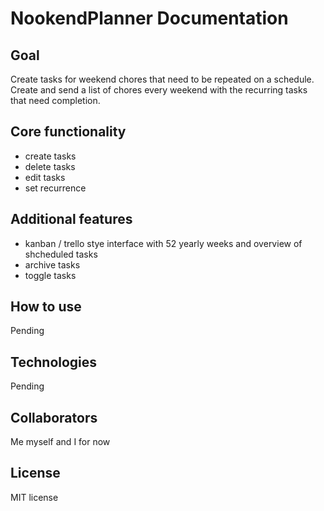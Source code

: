 # NookendPlanner Documentation

## Goal
Create tasks for weekend chores that need to be repeated on a schedule. Create and send a list of chores every weekend with the recurring tasks that need completion. 

## Core functionality

- create tasks
- delete tasks
- edit tasks
- set recurrence


## Additional features

- kanban / trello stye interface with 52 yearly weeks and overview of shcheduled tasks
- archive tasks
- toggle tasks

## How to use

Pending

## Technologies 
Pending

## Collaborators
Me myself and I for now

## License
MIT license